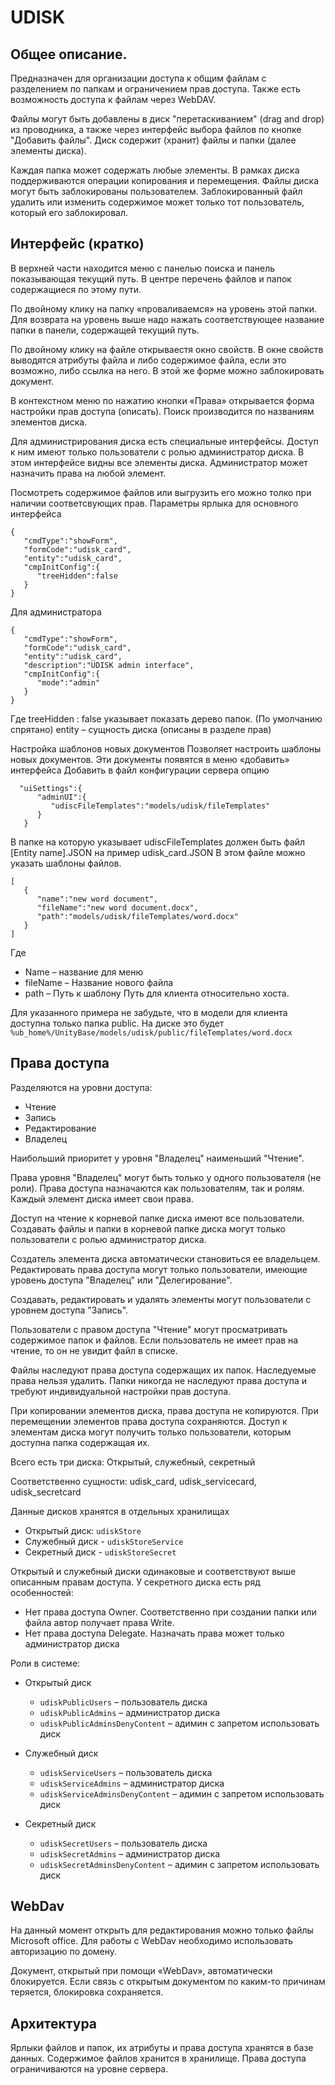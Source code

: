 # UDISK 
## Общее описание.
Предназначен для организации доступа к общим файлам с разделением по папкам и ограничением прав доступа. 
Также есть возможность доступа к файлам через WebDAV.

Файлы могут быть добавлены в диск "перетаскиванием" (drag and drop) из проводника, а также через интерфейс
выбора файлов по кнопке "Добавить файлы". Диск содержит (хранит) файлы и папки (далее элементы диска).

Каждая папка может содержать любые элементы. В рамках диска поддерживаются операции копирования и перемещения.
Файлы диска могут быть заблокированы пользователем. Заблокированный файл удалить или изменить содержимое может
только тот пользователь, который его заблокировал.

## Интерфейс (кратко)
В верхней части находится меню с панелью поиска и панель показывающая текущий путь.
В центре перечень файлов и папок содержащиеся по этому пути.

По двойному клику на папку «проваливаемся» на уровень этой папки. Для возврата на уровень выше надо нажать
соответствующее название папки в панели, содержащей текущий путь.

По двойному клику на файле открываестя окно свойств. В окне свойств выводятся атрибуты файла и либо содержимое файла, если это возможно,
либо ссылка на него. В этой же форме можно заблокировать документ.

В контекстном меню по нажатию кнопки «Права» открывается форма настройки прав доступа (описать).
Поиск производится по названиям элементов диска.

Для администрирования дискa есть специальные интерфейсы. Доступ к ним имеют только пользователи с ролью
администратор диска. В этом интерфейсе видны все элементы диска. Администратор может назначить права на любой элемент.

Посмотреть содержимое файлов или выгрузить его можно толко при наличии соответсвующих прав.
Параметры ярлыка для основного интерфейса
```
{  
   "cmdType":"showForm",
   "formCode":"udisk_card",
   "entity":"udisk_card",
   "cmpInitConfig":{  
      "treeHidden":false
   }
}
```
Для  администратора

```
{  
   "cmdType":"showForm",
   "formCode":"udisk_card",
   "entity":"udisk_card",
   "description":"UDISK admin interface",
   "cmpInitConfig":{  
      "mode":"admin"
   }
}
```

Где treeHidden : false указывает показать дерево папок. (По умолчанию спрятано)
entity – сущность диска (описаны в разделе прав) 

Настройка шаблонов новых документов
Позволяет настроить шаблоны новых документов. Эти документы появятся в меню «добавить» интерфейса
  Добавить в файл конфигурации сервера опцию 	

```
  "uiSettings":{  
      "adminUI":{  
         "udiscFileTemplates":"models/udisk/fileTemplates"
      }
   }
```
 
В папке на которую указывает udiscFileTemplates должен быть файл 
[Entity name].JSON на пример udisk_card.JSON
В этом файле можно указать шаблоны файлов.
```
[  
   {  
      "name":"new word document",
      "fileName":"new word document.docx",
      "path":"models/udisk/fileTemplates/word.docx"
   }
]
```
Где 
 - Name – название для меню
 - fileName – Название нового файла
 - path – Путь к шаблону Путь для клиента относительно хоста.
 
 Для указанного примера не забудьте, что в модели для клиента доступна только папка public.
 На диске это будет `%ub_home%/UnityBase/models/udisk/public/fileTemplates/word.docx`

## Права доступа
 Разделяются на уровни доступа:
   - Чтение 
   - Запись
   - Редактирование
   - Владелец

 Наибольший приоритет у уровня "Владелец" наименьший "Чтение".
 
 Права уровня "Владелец" могут быть только у одного пользователя (не роли).
 Права доступа назначаются как пользователям, так и ролям. Каждый элемент диска имеет свои права.
 
 Доступ на чтение к корневой папке диска имеют все пользователи. Создавать файлы и папки в корневой 
 папке диска могут только пользователи с ролью администратор диска.
 
 Создатель элемента диска автоматически становиться ее владельцем. Редактировать права доступа могут только
 пользователи, имеющие уровень доступа "Владелец" или "Делегирование".
 
 Создавать, редактировать и удалять элементы могут пользователи с уровнем доступа "Запись".
 
 Пользователи с правом доступа "Чтение" могут просматривать содержимое папок и файлов. Если пользователь не имеет
 прав на чтение, то он не увидит файл в списке. 
 
 Файлы наследуют права доступа содержащих их папок. Наследуемые права нельзя удалить.  Папки никогда 
 не наследуют права доступа и требуют индивидуальной настройки прав доступа.

При копировании элементов диска, права доступа не копируются. При перемещении элементов права доступа сохраняются.
Доступ к элементам диска могут получить только пользователи, которым доступна папка содержащая их. 

Всего есть три диска: Открытый, служебный, секретный

Соответственно сущности: udisk_card, udisk_servicecard, udisk_secretcard

Данные дисков хранятся в отдельных хранилищах
  -	Oткрытый диск: `udiskStore`
  - Служебный диск - `udiskStoreService`
  - Секретный диск - `udiskStoreSecret`
  
Открытый и служебный диски одинаковые и соответствуют выше описанным правам доступа.
У секретного диска есть ряд особенностей:
 - Нет права доступа Owner. Соответственно при создании папки или файла автор получает права Write. 
 - Нет права доступа Delegate. Назначать права может только администратор диска
 
Роли в системе:
- Oткрытый диск
  - `udiskPublicUsers` – пользователь диска
  - `udiskPublicAdmins` – администратор диска
  - `udiskPublicAdminsDenyContent` – адимин с запретом использовать диск
- Служебный диск
  - `udiskServiceUsers` – пользователь диска
  - `udiskServiceAdmins` – администратор диска
  - `udiskServiceAdminsDenyContent` – адимин с запретом использовать диск

- Секретный диск
  - `udiskSecretUsers` – пользователь диска
  - `udiskSecretAdmins` – администратор диска
  - `udiskSecretAdminsDenyContent` – адимин с запретом использовать диск


## WebDav
На данный момент открыть для редактирования можно только файлы Microsoft office.
Для работы с  WebDav необходимо использовать авторизацию по домену.

Документ, открытый при помощи «WebDav», автоматически блокируется. Если связь с открытым документом 
по каким-то причинам теряется, блокировка сохраняется. 

## Архитектура
Ярлыки файлов и папок, их атрибуты и права доступа хранятся в базе данных. Содержимое файлов хранится в хранилище.
Права доступа ограничиваются на уровне сервера. 